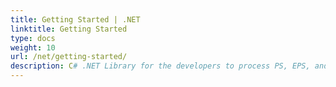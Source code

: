 ```yaml
---
title: Getting Started | .NET
linktitle: Getting Started
type: docs
weight: 10
url: /net/getting-started/
description: C# .NET Library for the developers to process PS, EPS, and XPS files. Learn the fundamentals to start working with Aspose.Page API solution for .NET.
---
```



